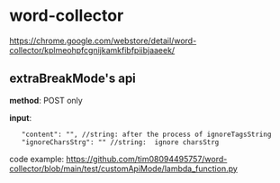 # word-collector

https://chrome.google.com/webstore/detail/word-collector/kplmeohpfcgnijkamkfibfpiibjaaeek/

## extraBreakMode's api

**method**: POST only

**input**:
```
   "content": "", //string: after the process of ignoreTagsString
   "ignoreCharsStrg": "" //string:  ignore charsStrg
```
code example:
https://github.com/tim08094495757/word-collector/blob/main/test/customApiMode/lambda_function.py

